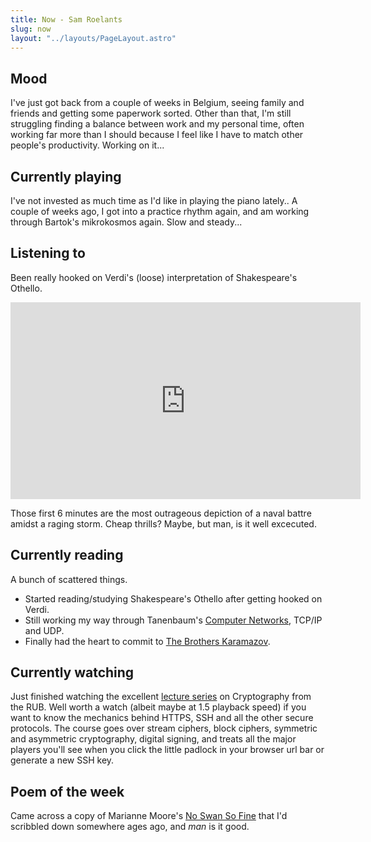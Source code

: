 ```yaml
---
title: Now - Sam Roelants
slug: now
layout: "../layouts/PageLayout.astro"
---
```

## Mood
I've just got back from a couple of weeks in Belgium, seeing family and friends
and getting some paperwork sorted. Other than that, I'm still struggling finding
a balance between work and my personal time, often working far more than
I should because I feel like I have to match other people's productivity.
Working on it...

## Currently playing
I've not invested as much time as I'd like in playing the piano lately..
A couple of weeks ago, I got into a practice rhythm again, and am working
through Bartok's mikrokosmos again. Slow and steady...

## Listening to
Been really hooked on Verdi's (loose) interpretation of Shakespeare's Othello.
<iframe width="560" height="315" src="https://www.youtube-nocookie.com/embed/zIVFSW25h1o" frameBorder="0" allow="accelerometer; autoplay; clipboard-write; encrypted-media; gyroscope; picture-in-picture" allowfullscreen></iframe>

Those first 6 minutes are the most outrageous depiction of a naval battre amidst
a raging storm. Cheap thrills? Maybe, but man, is it well excecuted.

## Currently reading
A bunch of scattered things. 
- Started reading/studying Shakespeare's Othello 
after getting hooked on Verdi.
- Still working my way through Tanenbaum's [Computer Networks](https://www.goodreads.com/book/show/10207452-computer-networks), TCP/IP and UDP.
- Finally had the heart to commit to [The Brothers Karamazov](https://www.goodreads.com/book/show/4934.The_Brothers_Karamazov?from_search=true&from_srp=true&qid=AOzDLeV6qS&rank=1).
## Currently watching
Just finished watching the excellent [lecture series](https://www.youtube.com/watch?v=2aHkqB2-46k) on Cryptography from the
RUB. Well worth a watch (albeit maybe at 1.5 playback speed) if you want to know
the mechanics behind HTTPS, SSH and all the other secure protocols. 
The course goes over stream ciphers, block ciphers, symmetric and asymmetric
cryptography, digital signing, and treats all the major players you'll see
when you click the little padlock in your browser url bar or generate a new SSH
key.

## Poem of the week
Came across a copy of Marianne Moore's [No Swan So Fine](https://www.poetryfoundation.org/poetrymagazine/browse?contentId=19821)
that I'd scribbled down somewhere ages ago, and _man_ is it good.
